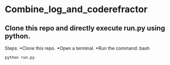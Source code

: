 # Combine_log_and_coderefractor
## Clone this repo and directly execute run.py using python. 

Steps:
*Clone this repo.
*Open a terminal.
*Run the command:
bash
````
python run.py
````
